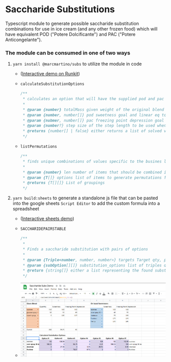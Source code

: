 # Saccharide Substitutions

Typescript module to generate possible saccharide substitution combinations for use in ice cream (and any other frozen food) which will have equivalent POD ("Potere Dolcificante") and PAC ("Potere Anticongelante").

### The module can be consumed in one of two ways

1. `yarn install @marcmartino/subs` to utilize the module in code

   - ([Interactive demo on Runkit](https://npm.runkit.com/%40marcmartino%2Fsubs))

   - `calculateSubstitutionOptions`

     ```js
     /**
      * calculates an option that will have the supplied pod and pac given the equations or returns false if no options are found
      *
      * @param {number} totalMass given weight of the original blend
      * @param {number, number[]} pod sweetness goal and linear eq to use as the restraint
      * @param {nubmer, number[]} pac freezing point depression goal and the linear eq to use as a restraint
      * @param {number?} step size of the step length to be used when brute forcing variables
      * @returns {number[] | false} either returns a list of solved values or false
      */
     ```

   - `listPermutations`

     ```js
     /**
      * finds unique combinations of values specific to the busines logic of the sub module
      *
      * @param {number} len number of items that should be combined in the permutation
      * @param {T[]} options list of items to generate permutations from
      * @returns {T[][]} List of groupings
      */
     ```

2. `yarn build:sheets` to generate a standalone js file that can be pasted into the google sheets `Script Editor` to add the custom formula into a spreadsheet

   - ([Interactive sheets demo](https://docs.google.com/spreadsheets/d/1YPnoKZiUxotc0c5Pvlh2w6eQc8SvpK47ZOiENDWlHn8/edit?usp=sharing))

   - `SACCHARIDEPAIRSTABLE`

     ```js
     /**
      *
      * Finds a saccharide substitution with pairs of options
      *
      * @param {Triple<number, number, number>} targets Target qty, pod/sweetness, freezing point depression/pac.
      * @param {subOption[][]} substitution_options list of triples denoting the options suited for substitutions
      * @return {string[]} either a list representing the found substitution, or a single that says no substitutions found
      */
     ```

   - ![Formula use screenshot](public/sheets.png)
